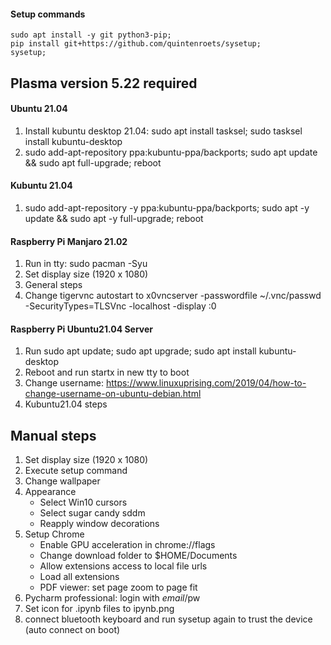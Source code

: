 #### Setup commands
```shell
sudo apt install -y git python3-pip;
pip install git+https://github.com/quintenroets/sysetup;
sysetup;
```

## Plasma version 5.22 required

#### Ubuntu 21.04
1) Install kubuntu desktop 21.04: sudo apt install tasksel; sudo tasksel install kubuntu-desktop
2) sudo add-apt-repository ppa:kubuntu-ppa/backports; sudo apt update && sudo apt full-upgrade; reboot

#### Kubuntu 21.04
1) sudo add-apt-repository -y ppa:kubuntu-ppa/backports; sudo apt -y update && sudo apt -y full-upgrade; reboot

#### Raspberry Pi Manjaro 21.02
1) Run in tty: sudo pacman -Syu
2) Set display size (1920 x 1080)
3) General steps
4) Change tigervnc autostart to x0vncserver -passwordfile ~/.vnc/passwd -SecurityTypes=TLSVnc -localhost -display :0

#### Raspberry Pi Ubuntu21.04 Server
1) Run sudo apt update; sudo apt upgrade; sudo apt install kubuntu-desktop
2) Reboot and run startx in new tty to boot
3) Change username: https://www.linuxuprising.com/2019/04/how-to-change-username-on-ubuntu-debian.html
4) Kubuntu21.04 steps

## Manual steps
1) Set display size (1920 x 1080)
2) Execute setup command
3) Change wallpaper
4) Appearance
      * Select Win10 cursors
      * Select sugar candy sddm
      * Reapply window decorations
5) Setup Chrome
      * Enable GPU acceleration in chrome://flags
      * Change download folder to $HOME/Documents
      * Allow extensions access to local file urls
      * Load all extensions
      * PDF viewer: set page zoom to page fit
6) Pycharm professional: login with $email/$pw
7) Set icon for .ipynb files to ipynb.png
8) connect bluetooth keyboard and run sysetup again to trust the device (auto connect on boot)
